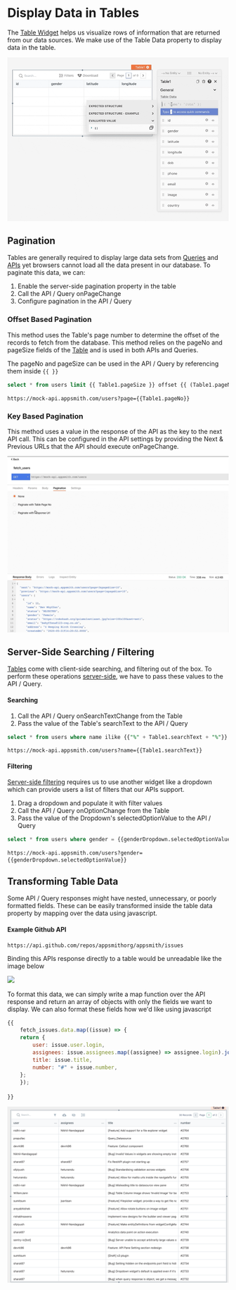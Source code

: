 # Display Data in Tables

The [Table Widget](../../../reference/widgets/table/) helps us visualize rows of information that are returned from our data sources. We make use of the Table Data property to display data in the table.

![](<../../../.gitbook/assets/bind-table (2) (4) (8) (1) (1) (1) (1) (1) (1) (1) (1) (1) (1) (1) (3) (9) (1) (1) (1) (1) (1) (1) (1) (1) (15).gif>)

## Pagination

Tables are generally required to display large data sets from [Queries](../querying-a-database/) and [APIs](../../connecting-to-data-sources/authentication/) yet browsers cannot load all the data present in our database. To paginate this data, we can:

1. Enable the server-side pagination property in the table
2. Call the API / Query onPageChange
3. Configure pagination in the API / Query

### Offset Based Pagination

This method uses the Table's page number to determine the offset of the records to fetch from the database. This method relies on the pageNo and pageSize fields of the [Table](../../../reference/widgets/table/) and is used in both APIs and Queries.

The pageNo and pageSize can be used in the API / Query by referencing them inside `{{ }}`

```sql
select * from users limit {{ Table1.pageSize }} offset {{ (Table1.pageNo - 1) * Table1.pageSize }}
```

```
https://mock-api.appsmith.com/users?page={{Table1.pageNo}}
```

### Key Based Pagination

This method uses a value in the response of the API as the key to the next API call. This can be configured in the API settings by providing the Next & Previous URLs that the API should execute onPageChange.

![](<../../../.gitbook/assets/pagination (2) (2) (1) (1) (1) (1) (1) (1) (1) (1) (1) (1) (1) (1) (1) (1) (1) (3) (1) (1) (1) (1) (1) (1) (1) (1) (5).gif>)

## Server-Side Searching / Filtering

[Tables](../../../reference/widgets/table/) come with client-side searching, and filtering out of the box. To perform these operations [server-side](../../../reference/widgets/table/#setup-server-side-search), we have to pass these values to the API / Query.

#### Searching

1. Call the API / Query onSearchTextChange from the Table
2. Pass the value of the Table's searchText to the API / Query

```sql
select * from users where name ilike {{"%" + Table1.searchText + "%"}}
```

```
https://mock-api.appsmith.com/users?name={{Table1.searchText}}
```

#### Filtering

[Server-side filtering](../../../learning-and-resources/how-to-guides/how-to-use-filters-on-appsmith-table-widget.md) requires us to use another widget like a dropdown which can provide users a list of filters that our APIs support.

1. Drag a dropdown and populate it with filter values
2. Call the API / Query onOptionChange from the Table
3. Pass the value of the Dropdown's selectedOptionValue to the API / Query

```sql
select * from users where gender = {{genderDropdown.selectedOptionValue}}
```

```
https://mock-api.appsmith.com/users?gender={{genderDropdown.selectedOptionValue}}
```

## Transforming Table Data

Some API / Query responses might have nested, unnecessary, or poorly formatted fields. These can be easily transformed inside the table data property by mapping over the data using javascript.

#### Example Github API

```
https://api.github.com/repos/appsmithorg/appsmith/issues
```

Binding this APIs response directly to a table would be unreadable like the image below

![](<../../../.gitbook/assets/github table.gif>)

To format this data, we can simply write a map function over the API response and return an array of objects with only the fields we want to display. We can also format these fields how we'd like using javascript

```javascript
{{ 
    fetch_issues.data.map((issue) => {
    return {
        user: issue.user.login,
        assignees: issue.assignees.map((assignee) => assignee.login).join(","),
        title: issue.title,
        number: "#" + issue.number,
    };
    });

}}
```

![](<../../../.gitbook/assets/github table formatted.png>)
